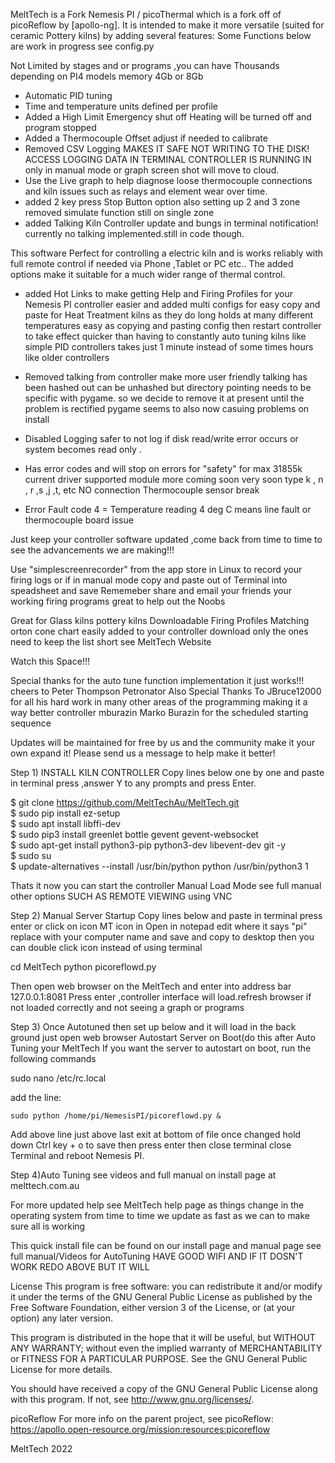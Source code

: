 MeltTech is a Fork Nemesis PI / picoThermal which is a fork off of picoReflow by [apollo-ng]. It is intended to make it more 
versatile (suited for ceramic Pottery kilns) by adding several features:
Some Functions below are work in progress see config.py

Not Limited by stages and or programs ,you can have Thousands depending on PI4 models memory 4Gb or 8Gb
* Automatic PID tuning
* Time and temperature units defined per profile
* Added a High Limit Emergency shut off     Heating will be turned off and program stopped
* Added a Thermocouple Offset     adjust if needed to calibrate
* Removed CSV Logging MAKES IT SAFE NOT WRITING TO THE DISK! ACCESS LOGGING DATA IN TERMINAL CONTROLLER IS RUNNING IN only in manual mode or graph screen shot       will move to cloud. 
* Use the Live graph to help diagnose loose thermocouple connections and kiln issues such as relays and element wear over time. 
* added 2 key press Stop Button option also setting up 2 and 3 zone removed simulate function still on single zone
* added Talking Kiln Controller update and bungs in terminal notification! currently no talking implemented.still in code though.

This software Perfect for controlling a electric kiln and is works reliably with full remote control if needed via Phone ,Tablet or PC etc.. 
The added options make it suitable for a much wider range of thermal control.

* added Hot Links to make getting Help and Firing Profiles for your Nemesis PI controller easier and added multi configs for easy copy and paste for Heat Treatment kilns as they do long holds at many different temperatures easy as copying and pasting config then restart controller to take effect quicker than having to constantly auto tuning kilns like simple PID controllers takes just 1 minute instead of some times hours like older controllers

* Removed talking from controller make more user friendly talking has been hashed out can be unhashed but directory pointing needs to be specific with pygame.
so we decide to remove it at present until the problem is rectified pygame seems to also now casuing problems on install

* Disabled Logging safer to not log if disk read/write error occurs or system becomes read only
.
* Has error codes and will stop on errors for "safety" for max 31855k current driver supported module more coming soon very soon type k , n , r ,s ,j ,t, etc
NO connection     Thermocouple sensor break

* Error Fault code 4 = Temperature reading 4 deg C means line fault or thermocouple board issue

Just keep your controller software updated ,come back from time to time to see the advancements we are making!!!

Use "simplescreenrecorder" from the app store in Linux to record your firing logs or if in manual mode copy and paste out of Terminal into speadsheet and save
Rememeber share and email your friends your working firing programs great to help out the Noobs

Great for Glass kilns pottery kilns
Downloadable Firing Profiles Matching orton cone chart easily added to your controller download only the ones need to keep the list short see MeltTech Website

Watch this Space!!!

Special thanks for the auto tune function implementation it just works!!!
cheers to 
Peter Thompson
Petronator
Also Special Thanks To JBruce12000 for all his hard work in many other areas of the programming making it a way better controller
mburazin Marko Burazin for the scheduled starting sequence

Updates will be maintained for free by us and the community make it your own expand it!
Please send us a message to help make it better!

Step 1)
INSTALL KILN CONTROLLER
Copy lines below one by one and paste in terminal press ,answer Y to any prompts and press Enter.

$ git clone https://github.com/MeltTechAu/MeltTech.git                      
$ sudo pip install ez-setup                               
$ sudo apt install libffi-dev                          
$ sudo pip3 install greenlet bottle gevent gevent-websocket                         
$ sudo apt-get install python3-pip python3-dev libevent-dev git -y                         
$ sudo su                       
$ update-alternatives --install /usr/bin/python python /usr/bin/python3 1                       

Thats it now you can start the controller Manual Load Mode see full manual other options SUCH AS REMOTE VIEWING using VNC

Step 2)
Manual Server Startup
Copy lines below and paste in terminal press enter or click on icon MT icon in Open in notepad edit where it says "pi" replace with your computer name and save and copy to desktop then you can double click icon instead of using terminal

cd MeltTech
python picoreflowd.py

Then open web browser on the 
MeltTech and enter into address bar 127.0.0.1:8081 Press enter ,controller interface will load.refresh browser if not loaded correctly and not seeing a graph or programs

Step 3)
Once Autotuned then set up below and it will load in the back ground just open web browser
Autostart Server on Boot(do this after Auto Tuning your MeltTech
If you want the server to autostart on boot, run the following commands

sudo nano /etc/rc.local

add the line:

`sudo python /home/pi/NemesisPI/picoreflowd.py &`

Add above line just above last exit at bottom of file once changed hold down Ctrl key + o to save then press enter then close terminal close Terminal and reboot Nemesis PI.

Step 4)Auto Tuning see videos and full manual on install page at melttech.com.au

For more updated help see MeltTech help page as things change in the operating system from time to time we 
update as fast as we can to make sure all is working

This quick install file can be found on our install page and manual page see full manual/Videos for AutoTuning
HAVE GOOD WIFI AND IF IT DOSN'T WORK REDO ABOVE BUT IT WILL

License
This program is free software: you can redistribute it and/or modify it under the terms of the GNU General Public License as published by the Free Software Foundation, either version 3 of the License, or (at your option) any later version.

This program is distributed in the hope that it will be useful, but WITHOUT ANY WARRANTY; without even the implied warranty of MERCHANTABILITY or FITNESS FOR A PARTICULAR PURPOSE. See the GNU General Public License for more details.

You should have received a copy of the GNU General Public License along with this program. If not, see http://www.gnu.org/licenses/.

picoReflow
For more info on the parent project, see picoReflow: https://apollo.open-resource.org/mission:resources:picoreflow

MeltTech 2022







